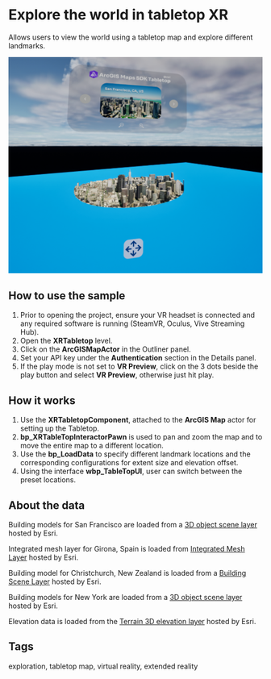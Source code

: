 # Explore the world in tabletop XR

Allows users to view the world using a tabletop map and explore different landmarks.

![Image of Virtual Reality Sample](XRTabletop.png)

## How to use the sample

1. Prior to opening the project, ensure your VR headset is connected and any required software is running (SteamVR, Oculus, Vive Streaming Hub).
2. Open the **XRTabletop** level.
3. Click on the **ArcGISMapActor** in the Outliner panel.
4. Set your API key under the **Authentication** section in the Details panel.
5. If the play mode is not set to **VR Preview**, click on the 3 dots beside the play button and select **VR Preview**, otherwise just hit play.


## How it works

1. Use the **XRTabletopComponent**, attached to the **ArcGIS Map** actor for setting up the Tabletop.
2. **bp_XRTableTopInteractorPawn** is used to pan and zoom the map and to move the entire map to a different location. 
3. Use the **bp_LoadData** to specify different landmark locations and the corresponding configurations for extent size and elevation offset. 
4. Using the interface **wbp_TableTopUI**, user can switch between the preset locations.

## About the data

Building models for San Francisco are loaded from a [3D object scene layer](https://tiles.arcgis.com/tiles/z2tnIkrLQ2BRzr6P/arcgis/rest/services/SanFrancisco_Bldgs/SceneServer) hosted by Esri.

Integrated mesh layer for Girona, Spain is loaded from [Integrated Mesh Layer](https://tiles.arcgis.com/tiles/z2tnIkrLQ2BRzr6P/arcgis/rest/services/Girona_Spain/SceneServer) hosted by Esri.

Building model for Christchurch, New Zealand is loaded from a [Building Scene Layer](https://tiles.arcgis.com/tiles/pmcEyn9tLWCoX7Dm/arcgis/rest/services/cclibrary1_wgs84/SceneServer) hosted by Esri.

Building models for New York are loaded from a [3D object scene layer](https://tiles.arcgis.com/tiles/P3ePLMYs2RVChkJx/arcgis/rest/services/Buildings_NewYork_17/SceneServer) hosted by Esri.

Elevation data is loaded from the [Terrain 3D elevation layer](https://www.arcgis.com/home/item.html?id=7029fb60158543ad845c7e1527af11e4) hosted by Esri.

## Tags

exploration, tabletop map, virtual reality, extended reality

